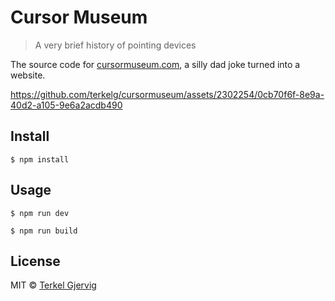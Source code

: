 # Cursor Museum
> A very brief history of pointing devices

The source code for [cursormuseum.com](https://cursormuseum.com), a silly dad joke turned into a website.

https://github.com/terkelg/cursormuseum/assets/2302254/0cb70f6f-8e9a-40d2-a105-9e6a2acdb490


## Install

```
$ npm install
```

## Usage

```
$ npm run dev
```

```
$ npm run build
```


## License

MIT © [Terkel Gjervig](https://terkel.com)
